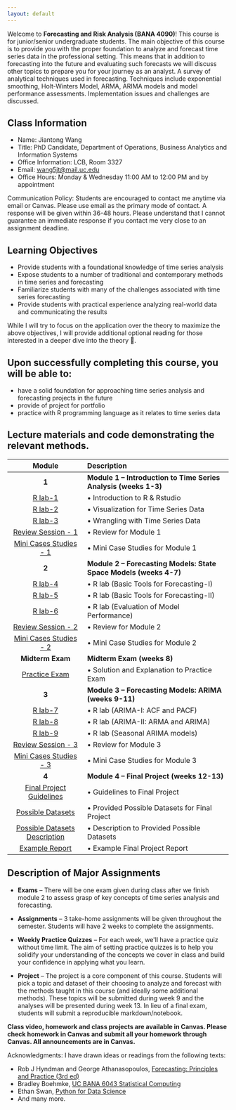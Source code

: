 ```yaml
---
layout: default
---
```


Welcome to **Forecasting and Risk Analysis (BANA 4090)**! This course is for junior/senior undergraduate students. The main objective of this course is to provide you with the proper foundation to analyze and forecast time series data in the professional setting. This means that in addition to forecasting into the future and evaluating such forecasts we will discuss other topics to prepare you for your journey as an analyst.  A survey of analytical techniques used in forecasting. Techniques include exponential smoothing, Holt-Winters Model, ARMA, ARIMA models and model performance assessments.  Implementation issues and challenges are discussed.


## Class Information
* Name: Jiantong Wang
* Title: PhD Candidate, Department of Operations, Business Analytics and Information Systems 
* Office Information: LCB, Room 3327 
* Email: wang5jt@mail.uc.edu
* Office Hours: Monday & Wednesday 11:00 AM to 12:00 PM and by appointment
 
Communication Policy: Students are encouraged to contact me anytime via email or Canvas. Please use email as the primary mode of contact.  A response will be given within 36-48 hours.  Please understand that I cannot guarantee an immediate response if you contact me very close to an assignment deadline. 

## Learning Objectives

* Provide students with a foundational knowledge of time series analysis
* Expose students to a number of traditional and contemporary methods in time series and forecasting
* Familiarize students with many of the challenges associated with time series forecasting
* Provide students with practical experience analyzing real-world data and communicating the results


While I will try to focus on the application over the theory to maximize the above objectives, I will provide additional optional reading for those interested in a deeper dive into the theory 🚀. 



## Upon successfully completing this course, you will be able to: 
* have a solid foundation for approaching time series analysis and forecasting projects in the future 
* provide of project for portfolio 
*	practice with R programming language as it relates to time series data 




## Lecture materials and code demonstrating the relevant methods.

|                                           Module                                           | Description                                                       |
|:------------------------------------------------------------------------------------------:|:------------------------------------------------------------------|
|                                           **1**                                            | **Module 1 – Introduction to Time Series Analysis (weeks 1-3)**   |
|                                 [R lab-1](Week-1-Lab.html)                                 | •	Introduction to R & Rstudio                                      |
|                                 [R lab-2](Week-2-Lab.html)                                 | •	Visualization for Time Series Data                               |
|                                 [R lab-3](Week-3-Lab.html)                                 | •	Wrangling with Time Series Data                                  |
|                         [Review Session - 1](Review_Sheet_Module_1.pdf)                          | •	Review for Module 1                                              |
|                       [Mini Cases Studies - 1](Module_1_cases.html)                        | •	Mini Case Studies for Module 1                                   |
|                                           **2**                                            | **Module 2 – Forecasting Models: State Space Models (weeks 4-7)** |
|                                 [R lab-4](Week-4-Lab.html)                                 | •	R lab    (Basic Tools for Forecasting-I)                         |
|                                 [R lab-5](Week-5-Lab.html)                                 | •	R lab    (Basic Tools for Forecasting-II)                        |
|                                 [R lab-6](Week-6-Lab.html)                                 | •	R lab	(Evaluation of Model Performance)                           |
|                      [Review Session  - 2](Module_2_Review_Sheet.pdf)                       | •	Review for Module 2                                              |
|                     [Mini Cases Studies - 2](BANA4090_Week7_Lab7.html)                     | •	Mini Case Studies for Module 2                                   |
|                                      **Midterm Exam**                                      | **Midterm Exam (weeks 8)**                                        |
|                      [Practice Exam](Solutions_to_Practice_Exam.pdf)                       | •	Solution and Explanation to Practice Exam                        |
|                                           **3**                                            | **Module 3 – Forecasting Models: ARIMA (weeks 9-11)**             |
|                                  [R lab-7](ACF_PACF.html)                                  | •	R lab (ARIMA-I: ACF and PACF)                                    |
|                                   [R lab-8](Lab10.html)                                    | •	R lab (ARIMA-II: ARMA and ARIMA)                                 |
|                                   [R lab-9](Lab11.html)                                    | •	R lab (Seasonal ARIMA models)                                    |
|                      [Review Session  - 3](Module_3_Review_Sheet.pdf)                       | •	Review for Module 3                                              |
|                     [Mini Cases Studies - 3](BANA4090_Week7_Lab7.html)                     | •	Mini Case Studies for Module 3                                   |
|                                           **4**                                            | **Module 4 – Final Project   (weeks 12-13)**                      |
|                  [Final Project Guidelines](Final_Project_Guidelines.pdf)                  | •	Guidelines to Final Project                                      |
| [Possible Datasets](https://github.com/jiantongwanguc/BANA4090/tree/main/Possible_dataset) | •   Provided Possible Datasets for Final Project                  |
|        [Possible Datasets Description](/Possible_dataset/data_set_description.pdf)         | •   Description to Provided Possible Datasets                     |
|                           [Example Report](UK_Sales_Example.pdf)                           | •	Example Final Project Report                                     |
  
## Description of Major Assignments
 
 - **Exams**  – There will be one exam given during class after we finish module 2 to assess grasp of key concepts of time series analysis and forecasting.
 
 - **Assignments**  – 3 take-home assignments will be given throughout the semester. Students will have 2 weeks to complete the assignments. 
 
 - **Weekly Practice Quizzes**  – For each week, we'll have a practice quiz without time limit. The aim of setting practice quizzes is to help you solidify your understanding of the concepts we cover in class and build your confidence in applying what you learn.
 
 - **Project**  – The project is a core component of this course. Students will pick a topic and dataset of their choosing to analyze and forecast with the methods taught in this course (and ideally some additional methods). These topics will be submitted during week 9 and the analyses will be presented during week 13. In lieu of a final exam, students will submit a reproducible markdown/notebook.

**Class video, homework and class projects are available in Canvas. Please check homework in Canvas and submit all your homework through Canvas. All announcements are in Canvas.**

<!---Contributors:  
- Jiantong Wang, PhD Candidate in Business Analytics, wang5jt@mail.uc.edu--->
 

Acknowledgments: I have drawn ideas or readings from the following texts:
 - Rob J Hyndman and George Athanasopoulos, [Forecasting: Principles and Practice (3rd ed)](https://otexts.com/fpp3/)
 - Bradley Boehmke, [UC BANA 6043 Statistical Computing](https://github.com/bradleyboehmke/uc-bana-6043)
 - Ethan Swan, [Python for Data Science](https://github.com/uc-python)
 - And many more.
<!--- Dan Shah, Applied Forecasting--->
<!---Alexander K. Antony,  Forecasting methods--->